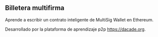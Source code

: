## Billetera multifirma

Aprende a escribir un contrato inteligente de MultiSig Wallet en Ethereum.

Desarrollado por la plataforma de aprendizaje p2p https://dacade.org.
